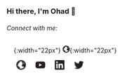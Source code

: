 ### Hi there, I'm Ohad 👋

<!--
**ohadf/ohadf** is a ✨ _special_ ✨ repository because its `README.md` (this file) appears on my GitHub profile.
-->

###### Connect with me:

![GitHub-Mark-Dark](icons/globe-dark.svg#gh-dark-mode-only){:width="22px"}
![GitHub-Mark-Light](icons/globe-light.svg#gh-light-mode-only){:width="22px"}

[<img align="left" alt="Ohad | Website" width="22px" src="icons/globe-dark.svg#gh-dark-mode-only" />][website]
[<img align="left" alt="Ohad | Website" width="22px" src="icons/globe-light.svg#gh-light-mode-only" />][website]

[<img align="left" alt="Ohad | YouTube" width="22px" src="icons/youtube-dark.svg#gh-dark-mode-only" />][youtube]
[<img align="left" alt="Ohad | YouTube" width="22px" src="icons/youtube-light.svg#gh-light-mode-only" />][youtube]

[<img align="left" alt="Ohad | LinkedIn" width="22px" src="icons/linkedin-dark.svg#gh-dark-mode-only" />][linkedin]
[<img align="left" alt="Ohad | LinkedIn" width="22px" src="icons/linkedin-light.svg#gh-light-mode-only" />][linkedin]

[<img align="left" alt="Ohad | Twitter" width="22px" src="icons/twitter-dark.svg#gh-dark-mode-only" />][twitter]
[<img align="left" alt="Ohad | Twitter" width="22px" src="icons/twitter-light.svg#gh-light-mode-only" />][twitter]

[website]: https://www.ohadf.com
[youtube]: https://youtube.com/c/ohadfried
[linkedin]: https://www.linkedin.com/in/ohadfried
[twitter]: https://twitter.com/ohadf
